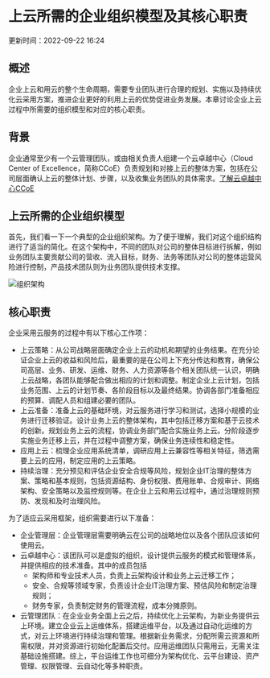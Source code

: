 # 上云所需的企业组织模型及其核心职责

更新时间：2022-09-22 16:24

## 概述

企业上云和用云的整个生命周期，需要专业团队进行合理的规划、实施以及持续优化云采用方案，推进企业更好的利用上云的优势促进业务发展。本章讨论企业上云过程中所需要的组织模型和对应的核心职责。

## 背景

企业通常至少有一个云管理团队，或由相关负责人组建一个云卓越中心（Cloud Center of Excellence，简称CCoE）负责规划和对接上云的整体方案，包括在公司层面确认上云的整体计划、步骤，以及收集业务团队的具体需求。[了解云卓越中心CCoE](https://www.gartner.com/en/conferences/hub/cloud-conferences/insights/how-to-build-a-cloud-center-of-excellence)

## 上云所需的企业组织模型

首先，我们看一下一个典型的企业组织架构。为了便于理解，我们对这个组织结构进行了适当的简化。在这个架构中，不同的团队对公司的整体目标进行拆解，例如业务团队主要贡献公司的营收、流入目标，财务、法务等团队对公司的整体运营风险进行控制，产品技术团队则为业务团队提供技术支撑。

![组织架构](https://help-static-aliyun-doc.aliyuncs.com/assets/img/zh-CN/3023740361/p314051.png)

## 核心职责

企业采用云服务的过程中有以下核心工作项：

- 上云策略：从公司战略层面确定企业上云的动机和期望的业务结果。在充分论证企业上云的收益和风险后，最重要的是在公司上下充分传达和教育，确保公司高层、业务、研发、运维、财务、人力资源等各个相关团队统一认识，明确上云战略，各团队能够配合做出相应的计划和调整。制定企业上云计划，包括业务范围、上云的计划节奏、各阶段目标以及最终结果。协调各部门准备相应的预算、调配人员和组建必要的团队。
- 上云准备：准备上云的基础环境，对云服务进行学习和测试，选择小规模的业务进行迁移验证。设计业务上云的整体架构，其中包括迁移方案和基于云技术的创新。规划业务上云的流程，协调业务部门配合实施业务上云。分阶段逐步实施业务迁移上云，并在过程中调整方案，确保业务连续性和稳定性。
- 应用上云：梳理企业应用系统清单，调研应用上云兼容性等相关特征，筛选需要上云的应用，制定应用的上云策略。
- 持续治理：充分预见和评估企业安全合规等风险，规划企业IT治理的整体方案、策略和基本规则，包括资源结构、身份权限、费用账单、合规审计、网络架构、安全策略以及监控规则等。在企业上云和用云过程中，通过治理规则预防、发现和及时治理风险。

为了适应云采用框架，组织需要进行以下准备：

- 企业管理层：企业管理层需要明确云在公司的战略地位以及各个团队应该如何使用云。
- 云卓越中心：该团队可以是虚拟的组织，设计提供云服务的模式和管理体系，并提供相应的技术准备。其中的成员包括
  - 架构师和专业技术人员，负责上云架构设计和业务上云迁移工作；
  - 安全、合规等领域专家，负责设计企业IT治理方案、预估风险和制定治理规则；
  - 财务专家，负责制定财务的管理流程，成本分摊原则。
- 云管理团队：在企业业务全面上云之后，持续优化上云架构，为新业务提供云上环境。建立企业云上运维体系，搭建运维平台，以及通过自动化运维的方式，对云上环境进行持续治理和管理。根据新业务需求，分配所需云资源和所需权限，并对资源进行初始化配置后交付。应用运维团队只需用云，无需关注基础设施搭建。综上，平台运维工作也可细分为架构优化、云平台建设、资产管理、权限管理、云自动化等多种职责。